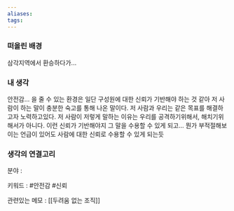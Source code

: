 ```yaml
---
aliases: 
tags:
---
```

### 떠올린 배경
삼각지역에서 환승하다가...


### 내 생각
안전감... 을 줄 수 있는 환경은 일단 구성원에 대한 신뢰가 기반해야 하는 것 같아
저 사람이 하는 말이 충분한 숙고를 통해 나온 말이다. 저 사람과 우리는 같은 목표를 해결하고자 노력하고있다. 저 사람이 저렇게 말하는 이유는 우리를 공격하기위해서, 해치기위해서가 아니다. 이런 신뢰가 기반해야지 그 말을 수용할 수 있게 되고... 뭔가 부적절해보이는 언급이 있어도 사람에 대한 신뢰로 수용할 수 있게 되는듯


### 생각의 연결고리
분야 : 

키워드 : 
#안전감 #신뢰

관련있는 메모 : [[두려움 없는 조직]]
